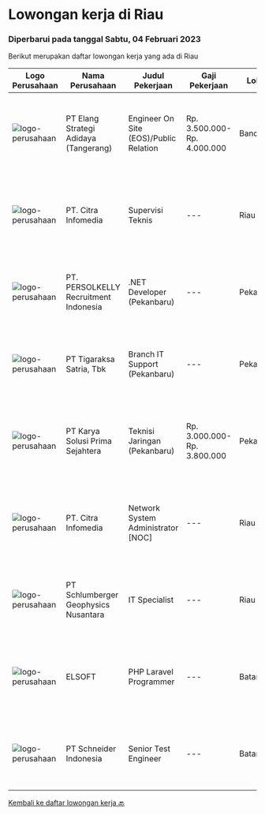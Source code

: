 
  # Lowongan kerja di Riau

  ### Diperbarui pada tanggal Sabtu, 04 Februari 2023

  Berikut merupakan daftar lowongan kerja yang ada di Riau

  |Logo Perusahaan | Nama Perusahaan | Judul Pekerjaan | Gaji Pekerjaan | Lokasi | Deskripsi | Tanggal diunggah | Pranala |
  | -------------- | --------------- | --------------- | --------- | --------- | -------------- | ------- | ----------- |
  |![logo-perusahaan](https://image-service-cdn.seek.com.au/fdff135c9535554846950bef81008a79431b7eb7/ee4dce1061f3f616224767ad58cb2fc751b8d2dc)|PT Elang Strategi Adidaya (Tangerang)|Engineer On Site (EOS)/Public Relation|Rp. 3.500.000-Rp. 4.000.000|Bandung|Deskripsi :- Proactive dan Komunikatif- Melakukan aktivitas implementasi dan pengelolaan proyek untuk memberikan hasil yang optimal bagi customer dan...|Jumat, 03 Februari 2023|https://www.jobstreet.co.id/id/job/engineer-on-site-eos-public-relation-4209450?token=0~d29d5f5b-f6b9-4c23-99a6-1eb7f4d9b7a0&sectionRank=1&jobId=jobstreet-id-job-4209450|
|![logo-perusahaan](https://image-service-cdn.seek.com.au/05b941b3b53482f98f794e8c0512337efc7c635b/ee4dce1061f3f616224767ad58cb2fc751b8d2dc)|PT. Citra Infomedia|Supervisi Teknis|---|Riau|PT. Citra Infomedia Perusahaan yang bergerak di bidang Teknologi Informasi membutuhkan beberapa Staf IT yang kompeten di bidangnya.Tanggung Jawab...|Senin, 30 Januari 2023|https://www.jobstreet.co.id/id/job/supervisi-teknis-4192250?token=0~d29d5f5b-f6b9-4c23-99a6-1eb7f4d9b7a0&sectionRank=2&jobId=jobstreet-id-job-4192250|
|![logo-perusahaan](https://image-service-cdn.seek.com.au/a778cc2d537d275f0abc3d64068f14c4c640057e/ee4dce1061f3f616224767ad58cb2fc751b8d2dc)|PT. PERSOLKELLY Recruitment Indonesia|.NET Developer (Pekanbaru)|---|Pekanbaru|PERSOLKELLY is one of the largest recruitment firms in Asia Pacific providing clients with comprehensive end-to-end workforce solutions. We are...|Senin, 30 Januari 2023|https://www.jobstreet.co.id/id/job/.net-developer-pekanbaru-4201929?token=0~d29d5f5b-f6b9-4c23-99a6-1eb7f4d9b7a0&sectionRank=3&jobId=jobstreet-id-job-4201929|
|![logo-perusahaan](https://image-service-cdn.seek.com.au/4a83e31f59a96a5d20b7396be5f103beb6c2f4da/ee4dce1061f3f616224767ad58cb2fc751b8d2dc)|PT Tigaraksa Satria, Tbk|Branch IT Support (Pekanbaru)|---|Pekanbaru|Kualifikasi: Minimal S1 jurusan Teknik Informatika / Komputer Usia Maksimal 30 tahun Pengalaman minimal 2 tahun di Technical Support Komunikatif...|Kamis, 12 Januari 2023|https://www.jobstreet.co.id/id/job/branch-it-support-pekanbaru-4180486?token=0~d29d5f5b-f6b9-4c23-99a6-1eb7f4d9b7a0&sectionRank=4&jobId=jobstreet-id-job-4180486|
|![logo-perusahaan](https://image-service-cdn.seek.com.au/bb0f2c313297f2db3d497466b95d7da85644edc0/ee4dce1061f3f616224767ad58cb2fc751b8d2dc)|PT Karya Solusi Prima Sejahtera|Teknisi Jaringan (Pekanbaru)|Rp. 3.000.000-Rp. 3.800.000|Pekanbaru|Kualifikasi: Usia maksimal 30 tahun. Memiliki pengalaman di bidang yang sama minimal 1 tahun. Lulusan minimal D3 jurusan Teknik Komputer / S1 Teknik...|Senin, 09 Januari 2023|https://www.jobstreet.co.id/id/job/teknisi-jaringan-pekanbaru-4173369?token=0~d29d5f5b-f6b9-4c23-99a6-1eb7f4d9b7a0&sectionRank=5&jobId=jobstreet-id-job-4173369|
|![logo-perusahaan](https://image-service-cdn.seek.com.au/05b941b3b53482f98f794e8c0512337efc7c635b/ee4dce1061f3f616224767ad58cb2fc751b8d2dc)|PT. Citra Infomedia|Network System Administrator [NOC]|---|Riau|PT. Citra Infomedia Perusahaan yang bergerak di bidang Teknologi Informasi membutuhkan Staf Network System Administrator [NOC] yang kompeten di...|Jumat, 13 Januari 2023|https://www.jobstreet.co.id/id/job/network-system-administrator-%5Bnoc%5D-4181206?token=0~d29d5f5b-f6b9-4c23-99a6-1eb7f4d9b7a0&sectionRank=6&jobId=jobstreet-id-job-4181206|
|![logo-perusahaan](https://image-service-cdn.seek.com.au/76b0e85d24c99628c9d1b02439fa68bac9137163/ee4dce1061f3f616224767ad58cb2fc751b8d2dc)|PT Schlumberger Geophysics Nusantara|IT Specialist|---|Riau|IT SpecialistDuri - IndonesiaJob Title: IT Onsite Support AnalystLocation: DuriJob Description:The Onsite Support Analyst is responsible for serving...|Jumat, 03 Februari 2023|https://www.jobstreet.co.id/id/job/it-specialist-1034478468?token=0~d29d5f5b-f6b9-4c23-99a6-1eb7f4d9b7a0&sectionRank=7&jobId=jobstreet-id-job-1034478468|
|![logo-perusahaan](https://i.ibb.co/sqvTCh9/112815900-stock-vector-no-image-available-icon-flat-vector.webp)|ELSOFT|PHP Laravel Programmer|---|Batam|- Melakukan perencanaan dan merancang struktur hingga tampilan program - Melakukan coding atau menulis kode program - Menulis perintah komputer -...|Jumat, 03 Februari 2023|https://www.jobstreet.co.id/id/job/php-laravel-programmer-1034610764?token=0~d29d5f5b-f6b9-4c23-99a6-1eb7f4d9b7a0&sectionRank=8&jobId=jobstreet-id-job-1034610764|
|![logo-perusahaan](https://image-service-cdn.seek.com.au/630e6f36eddf12aa2a9f090c449e02964b55a0a1/ee4dce1061f3f616224767ad58cb2fc751b8d2dc)|PT Schneider Indonesia|Senior Test Engineer|---|Batam|Senior Test Engineer-008B1TDescription – External*Main role of this position   To be responsible in Industrialization test &amp; control equipment for...|Jumat, 03 Februari 2023|https://www.jobstreet.co.id/id/job/senior-test-engineer-1034594064?token=0~d29d5f5b-f6b9-4c23-99a6-1eb7f4d9b7a0&sectionRank=9&jobId=jobstreet-id-job-1034594064|


  [Kembali ke daftar lowongan kerja 🔙](../README.md#daftar-lowongan-kerja)
  